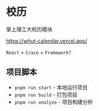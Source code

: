 # 校历

掌上理工大校历模块

https://whut-calendar.vercel.app/

`React` + `Craco` + `Framework7`

## 项目脚本

* `pnpm run start` - 本地运行项目
* `pnpm run build` - 打包项目
* `pnpm run analyze` - 项目构建分析
